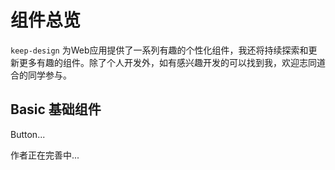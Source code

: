 # 组件总览
`keep-design` 为Web应用提供了一系列有趣的个性化组件，我还将持续探索和更新更多有趣的组件。除了个人开发外，如有感兴趣开发的可以找到我，欢迎志同道合的同学参与。


## Basic 基础组件

Button...

作者正在完善中...

